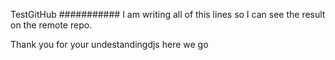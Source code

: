 TestGitHub
########### 
I am writing all of this lines so I can see the result on the remote repo. 

Thank you for your undestandingdjs here we go  
